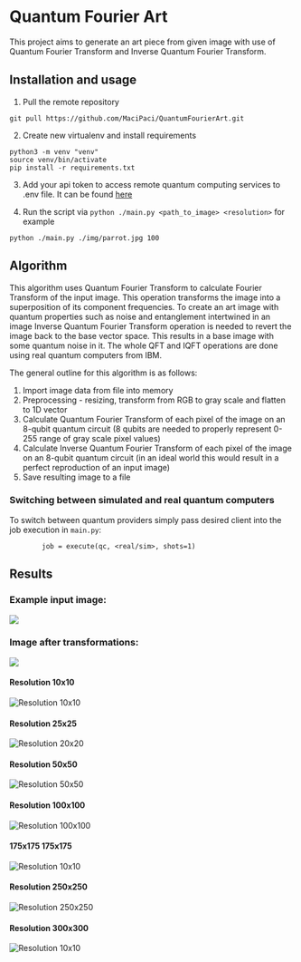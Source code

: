 # Quantum Fourier Art

This project aims to generate an art piece from given image with use of Quantum Fourier Transform and Inverse Quantum
Fourier Transform.

## Installation and usage

1. Pull the remote repository

```
git pull https://github.com/MaciPaci/QuantumFourierArt.git
```

2. Create new virtualenv and install requirements

```
python3 -m venv "venv"
source venv/bin/activate
pip install -r requirements.txt
```

3. Add your api token to access remote quantum computing services to .env file. It can be
   found [here](https://quantum-computing.ibm.com/)

4. Run the script via `python ./main.py <path_to_image> <resolution>` for example

```
python ./main.py ./img/parrot.jpg 100
```

## Algorithm

This algorithm uses Quantum Fourier Transform to calculate Fourier Transform of the input image. This operation
transforms the image into a superposition of its component frequencies. To create an art image with quantum properties
such as noise and entanglement intertwined in an image Inverse Quantum Fourier Transform operation is needed to revert
the image back to the base vector space. This results in a base image with some quantum noise in it. The whole QFT and
IQFT operations are done using real quantum computers from IBM.

The general outline for this algorithm is as follows:

1. Import image data from file into memory
2. Preprocessing - resizing, transform from RGB to gray scale and flatten to 1D vector
3. Calculate Quantum Fourier Transform of each pixel of the image on an 8-qubit quantum circuit (8 qubits are needed to
   properly represent 0-255 range of gray scale pixel values)
4. Calculate Inverse Quantum Fourier Transform of each pixel of the image on an 8-qubit quantum circuit (in an ideal
   world this would result in a perfect reproduction of an input image)
5. Save resulting image to a file

### Switching between simulated and real quantum computers
To switch between quantum providers simply pass desired client into the job execution in `main.py`:
```
        job = execute(qc, <real/sim>, shots=1)
```

## Results

### Example input image:

![](./img/parrot.jpg)

### Image after transformations:

![](./output_img/parrot.gif)

#### Resolution 10x10

![Resolution 10x10](./output_img/parrot10.png)

#### Resolution 25x25

![Resolution 20x20](./output_img/parrot25.png)

#### Resolution 50x50

![Resolution 50x50](./output_img/parrot50.png)

#### Resolution 100x100

![Resolution 100x100](./output_img/parrot100.png)

#### 175x175 175x175

![Resolution 10x10](./output_img/parrot175.png)

#### Resolution 250x250

![Resolution 250x250](./output_img/parrot250.png)

#### Resolution 300x300

![Resolution 10x10](./output_img/parrot300.png)
